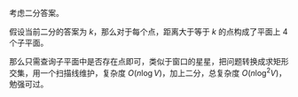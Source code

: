 考虑二分答案。

假设当前二分的答案为 $k$，那么对于每个点，距离大于等于 $k$ 的点构成了平面上 $4$ 个子平面。

那么只需查询子平面中是否存在点即可，类似于窗口的星星，把问题转换成求矩形交集，用一个扫描线维护，复杂度 $O(n \log V)$，加上二分，总复杂度 $O(n \log^2 V)$，勉强可过。